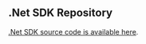 ## .Net SDK Repository

[.Net SDK source code is available here](https://github.com/adebisi-fa/botan-io-dotnet/tree/master/src/api).